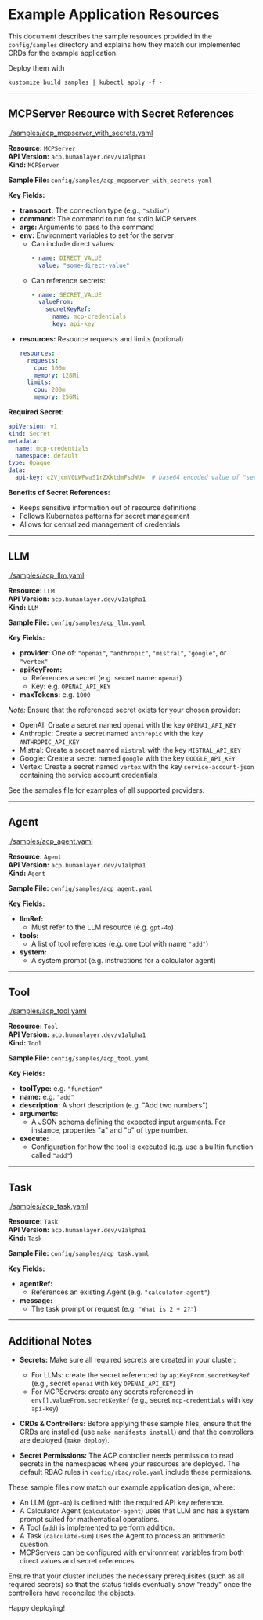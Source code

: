 # Example Application Resources

This document describes the sample resources provided in the `config/samples` directory and explains how they match our implemented CRDs for the example application.

Deploy them with 

```
kustomize build samples | kubectl apply -f -
```

---

## MCPServer Resource with Secret References

[./samples/acp_mcpserver_with_secrets.yaml](./samples/acp_mcpserver_with_secrets.yaml)

**Resource:** `MCPServer`  
**API Version:** `acp.humanlayer.dev/v1alpha1`  
**Kind:** `MCPServer`

**Sample File:** `config/samples/acp_mcpserver_with_secrets.yaml`

**Key Fields:**

- **transport:** The connection type (e.g., `"stdio"`)
- **command:** The command to run for stdio MCP servers
- **args:** Arguments to pass to the command
- **env:** Environment variables to set for the server
  - Can include direct values:
    ```yaml
    - name: DIRECT_VALUE
      value: "some-direct-value"
    ```
  - Can reference secrets:
    ```yaml
    - name: SECRET_VALUE
      valueFrom:
        secretKeyRef:
          name: mcp-credentials
          key: api-key
    ```
- **resources:** Resource requests and limits (optional)
  ```yaml
  resources:
    requests:
      cpu: 100m
      memory: 128Mi
    limits:
      cpu: 200m
      memory: 256Mi
  ```

**Required Secret:**

```yaml
apiVersion: v1
kind: Secret
metadata:
  name: mcp-credentials
  namespace: default
type: Opaque
data:
  api-key: c2VjcmV0LWFwaS1rZXktdmFsdWU=  # base64 encoded value of "secret-api-key-value"
```

**Benefits of Secret References:**
- Keeps sensitive information out of resource definitions
- Follows Kubernetes patterns for secret management
- Allows for centralized management of credentials

---

## LLM

[./samples/acp_llm.yaml](./samples/acp_llm.yaml)

**Resource:** `LLM`  
**API Version:** `acp.humanlayer.dev/v1alpha1`  
**Kind:** `LLM`

**Sample File:** `config/samples/acp_llm.yaml`

**Key Fields:**

- **provider:** One of: `"openai"`, `"anthropic"`, `"mistral"`, `"google"`, or `"vertex"`
- **apiKeyFrom:**
  - References a secret (e.g. secret name: `openai`)
  - Key: e.g. `OPENAI_API_KEY`
- **maxTokens:** e.g. `1000`

_Note:_ Ensure that the referenced secret exists for your chosen provider:
- OpenAI: Create a secret named `openai` with the key `OPENAI_API_KEY`
- Anthropic: Create a secret named `anthropic` with the key `ANTHROPIC_API_KEY`
- Mistral: Create a secret named `mistral` with the key `MISTRAL_API_KEY` 
- Google: Create a secret named `google` with the key `GOOGLE_API_KEY`
- Vertex: Create a secret named `vertex` with the key `service-account-json` containing the service account credentials

See the samples file for examples of all supported providers.

---

## Agent

[./samples/acp_agent.yaml](./samples/acp_agent.yaml)

**Resource:** `Agent`  
**API Version:** `acp.humanlayer.dev/v1alpha1`  
**Kind:** `Agent`

**Sample File:** `config/samples/acp_agent.yaml`

**Key Fields:**

- **llmRef:**
  - Must refer to the LLM resource (e.g. `gpt-4o`)
- **tools:**
  - A list of tool references (e.g. one tool with name `"add"`)
- **system:**
  - A system prompt (e.g. instructions for a calculator agent)

---

## Tool

[./samples/acp_tool.yaml](./samples/acp_tool.yaml)

**Resource:** `Tool`  
**API Version:** `acp.humanlayer.dev/v1alpha1`  
**Kind:** `Tool`

**Sample File:** `config/samples/acp_tool.yaml`

**Key Fields:**

- **toolType:** e.g. `"function"`
- **name:** e.g. `"add"`
- **description:** A short description (e.g. "Add two numbers")
- **arguments:**
  - A JSON schema defining the expected input arguments. For instance, properties "a" and "b" of type number.
- **execute:**
  - Configuration for how the tool is executed (e.g. use a builtin function called `"add"`)

---

## Task

[./samples/acp_task.yaml](./samples/acp_task.yaml)

**Resource:** `Task`  
**API Version:** `acp.humanlayer.dev/v1alpha1`  
**Kind:** `Task`

**Sample File:** `config/samples/acp_task.yaml`

**Key Fields:**

- **agentRef:**
  - References an existing Agent (e.g. `"calculator-agent"`)
- **message:**
  - The task prompt or request (e.g. `"What is 2 + 2?"`)

---

## Additional Notes

- **Secrets:** Make sure all required secrets are created in your cluster:
  - For LLMs: create the secret referenced by `apiKeyFrom.secretKeyRef` (e.g., secret `openai` with key `OPENAI_API_KEY`)
  - For MCPServers: create any secrets referenced in `env[].valueFrom.secretKeyRef` (e.g., secret `mcp-credentials` with key `api-key`)

- **CRDs & Controllers:** Before applying these sample files, ensure that the CRDs are installed (use `make manifests install`) and that the controllers are deployed (`make deploy`).


- **Secret Permissions:** The ACP controller needs permission to read secrets in the namespaces where your resources are deployed. The default RBAC rules in `config/rbac/role.yaml` include these permissions.

These sample files now match our example application design, where:

- An LLM (`gpt-4o`) is defined with the required API key reference.
- A Calculator Agent (`calculator-agent`) uses that LLM and has a system prompt suited for mathematical operations.
- A Tool (`add`) is implemented to perform addition.
- A Task (`calculate-sum`) uses the Agent to process an arithmetic question.
- MCPServers can be configured with environment variables from both direct values and secret references.

Ensure that your cluster includes the necessary prerequisites (such as all required secrets) so that the status fields eventually show "ready" once the controllers have reconciled the objects.

Happy deploying\!
